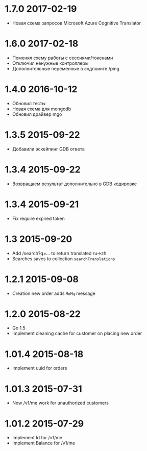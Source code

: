 1.7.0 2017-02-19
=================
* Новая схема запросов Microsoft Azure Cognitive Translator

1.6.0 2017-02-18
=================
* Поменял схему работы с сессиями/токенами
* Отключил ненужные контроллеры
* Дополнительные переменные в эндпоинте /ping

1.4.0 2016-10-12
=================
* Обновил тесты
* Новая схема для mongodb
* Обновил драйвер mgo

1.3.5 2015-09-22
=================
* Добавили эскейпинг GDB ответа

1.3.4 2015-09-22
=================
* Возвращаем результат дополнительно в GDB кодировке

1.3.4 2015-09-21
=================
* Fix require expired token

1.3 2015-09-20
=================
* Add /search?q=... to return translated ru->zh
* Searches saves to collection `searchTranslations`

1.2.1 2015-09-08
=================
* Creation new order adds `MoMq` message

1.2.0 2015-08-22
=================
* Go 1.5
* Implement cleaning cache for customer on placing new order

1.01.4 2015-08-18
=================
* Implement uuid for orders

1.01.3 2015-07-31
=================
* Now /v1/me work for unauthorized customers


1.01.2 2015-07-29
=================
* Implement Id for /v1/me
* Implement Balance for /v1/me
